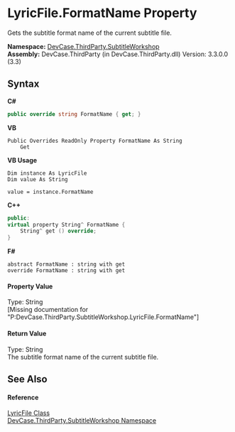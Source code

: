 # LyricFile.FormatName Property 
 

Gets the subtitle format name of the current subtitle file.

**Namespace:**&nbsp;<a href="N_DevCase_ThirdParty_SubtitleWorkshop">DevCase.ThirdParty.SubtitleWorkshop</a><br />**Assembly:**&nbsp;DevCase.ThirdParty (in DevCase.ThirdParty.dll) Version: 3.3.0.0 (3.3)

## Syntax

**C#**<br />
``` C#
public override string FormatName { get; }
```

**VB**<br />
``` VB
Public Overrides ReadOnly Property FormatName As String
	Get
```

**VB Usage**<br />
``` VB Usage
Dim instance As LyricFile
Dim value As String

value = instance.FormatName

```

**C++**<br />
``` C++
public:
virtual property String^ FormatName {
	String^ get () override;
}
```

**F#**<br />
``` F#
abstract FormatName : string with get
override FormatName : string with get
```


#### Property Value
Type: String<br />\[Missing <value> documentation for "P:DevCase.ThirdParty.SubtitleWorkshop.LyricFile.FormatName"\]

#### Return Value
Type: String<br />The subtitle format name of the current subtitle file.

## See Also


#### Reference
<a href="T_DevCase_ThirdParty_SubtitleWorkshop_LyricFile">LyricFile Class</a><br /><a href="N_DevCase_ThirdParty_SubtitleWorkshop">DevCase.ThirdParty.SubtitleWorkshop Namespace</a><br />